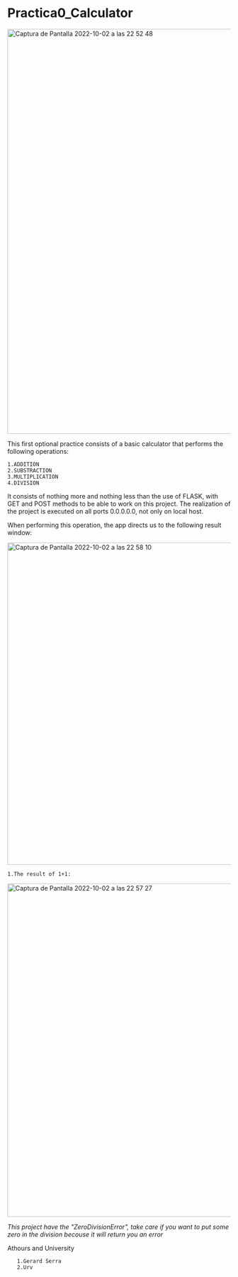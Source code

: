 # Practica0_Calculator

<img width="912" alt="Captura de Pantalla 2022-10-02 a las 22 52 48" src="https://user-images.githubusercontent.com/100229800/193475758-480c952f-c2e9-4353-9d75-4d38f6fb4815.png">

This first optional practice consists of a basic calculator that performs the following operations: 

    1.ADDITION
    2.SUBSTRACTION
    3.MULTIPLICATION
    4.DIVISION
    
It consists of nothing more and nothing less than the use of FLASK, with GET and POST methods to be able to work on this project. 
The realization of the project is executed on all ports 0.0.0.0.0, not only on local host.

When performing this operation, the app directs us to the following result window:

<img width="726" alt="Captura de Pantalla 2022-10-02 a las 22 58 10" src="https://user-images.githubusercontent.com/100229800/193475988-1d0a9214-50bd-4191-be6f-9b37838d6e50.png">
 
    1.The result of 1+1:
 
  
<img width="751" alt="Captura de Pantalla 2022-10-02 a las 22 57 27" src="https://user-images.githubusercontent.com/100229800/193475958-c16e86ca-b345-4274-854d-2f89cbb54e46.png">

*This project have the "ZeroDivisionError", take care if you want to put some zero in the division becouse it will return you an error*

Athours and University

       1.Gerard Serra
       2.Urv
